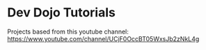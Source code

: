 # Dev Dojo Tutorials

Projects based from this youtube channel: https://www.youtube.com/channel/UCjF0OccBT05WxsJb2zNkL4g
